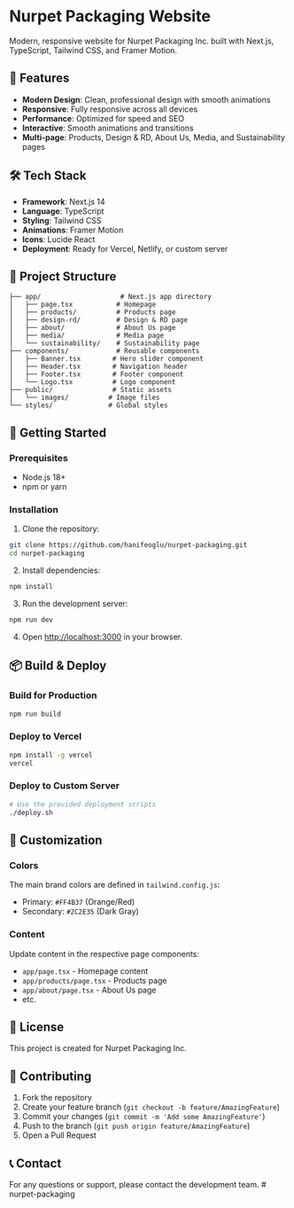 # Nurpet Packaging Website

Modern, responsive website for Nurpet Packaging Inc. built with Next.js, TypeScript, Tailwind CSS, and Framer Motion.

## 🚀 Features

- **Modern Design**: Clean, professional design with smooth animations
- **Responsive**: Fully responsive across all devices
- **Performance**: Optimized for speed and SEO
- **Interactive**: Smooth animations and transitions
- **Multi-page**: Products, Design & RD, About Us, Media, and Sustainability pages

## 🛠️ Tech Stack

- **Framework**: Next.js 14
- **Language**: TypeScript
- **Styling**: Tailwind CSS
- **Animations**: Framer Motion
- **Icons**: Lucide React
- **Deployment**: Ready for Vercel, Netlify, or custom server

## 📁 Project Structure

```
├── app/                    # Next.js app directory
│   ├── page.tsx           # Homepage
│   ├── products/          # Products page
│   ├── design-rd/         # Design & RD page
│   ├── about/             # About Us page
│   ├── media/             # Media page
│   └── sustainability/    # Sustainability page
├── components/            # Reusable components
│   ├── Banner.tsx        # Hero slider component
│   ├── Header.tsx        # Navigation header
│   ├── Footer.tsx        # Footer component
│   └── Logo.tsx          # Logo component
├── public/               # Static assets
│   └── images/          # Image files
└── styles/              # Global styles
```

## 🚀 Getting Started

### Prerequisites

- Node.js 18+ 
- npm or yarn

### Installation

1. Clone the repository:
```bash
git clone https://github.com/hanifeoglu/nurpet-packaging.git
cd nurpet-packaging
```

2. Install dependencies:
```bash
npm install
```

3. Run the development server:
```bash
npm run dev
```

4. Open [http://localhost:3000](http://localhost:3000) in your browser.

## 📦 Build & Deploy

### Build for Production
```bash
npm run build
```

### Deploy to Vercel
```bash
npm install -g vercel
vercel
```

### Deploy to Custom Server
```bash
# Use the provided deployment scripts
./deploy.sh
```

## 🎨 Customization

### Colors
The main brand colors are defined in `tailwind.config.js`:
- Primary: `#FF4B37` (Orange/Red)
- Secondary: `#2C2E35` (Dark Gray)

### Content
Update content in the respective page components:
- `app/page.tsx` - Homepage content
- `app/products/page.tsx` - Products page
- `app/about/page.tsx` - About Us page
- etc.

## 📄 License

This project is created for Nurpet Packaging Inc.

## 🤝 Contributing

1. Fork the repository
2. Create your feature branch (`git checkout -b feature/AmazingFeature`)
3. Commit your changes (`git commit -m 'Add some AmazingFeature'`)
4. Push to the branch (`git push origin feature/AmazingFeature`)
5. Open a Pull Request

## 📞 Contact

For any questions or support, please contact the development team. # nurpet-packaging

